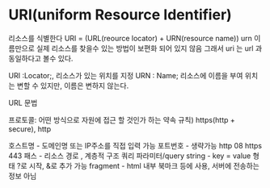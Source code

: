 # URI(uniform Resource Identifier)
리소스를 식별한다 
URI = (URL(reource locator) + URN(resource name))
urn 이름만으로 실제 리소스를 찾을수 있는 방법이 보편화 되어 있지 않음 그래서 uri 는 url 과 동일하다고 볼수 있다.

URI :Locator;, 리소스가 있는 위치를 지정
URN : Name; 리소스에 이름을 부여
위치는 변할 수 있지만, 이름은 변하지 않는다.

URL
문법

프로토콜: 어떤 방식으로 자원에 접근 할 것인가 하는 약속 규칙) https(http + secure), http

호스트명 - 도메인명 또는 IP주소를 직접 입력 가능
포트번호 - 생략가능 http 08 https 443
패스 - 리소스 경로 , 계층적 구조
쿼리 파라미터/query string - key = value 형태 ?로 시작, &로 추가 가능
fragment - html 내부 북마크 등에 사용, 서버에 전송하는 정보 아님

